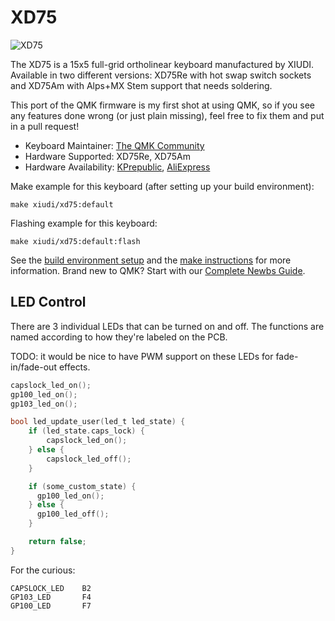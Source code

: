 # XD75

![XD75](https://cdn.shopify.com/s/files/1/2711/4238/products/HTB1MzOISXXXXXXgXpXXq6xXFXXXO_1024x1024.jpg)

The XD75 is a 15x5 full-grid ortholinear keyboard manufactured by XIUDI. Available in two different versions: XD75Re with hot swap switch sockets and XD75Am with Alps+MX Stem support that needs soldering.

This port of the QMK firmware is my first shot at using QMK, so if you see any features done wrong (or just plain missing), feel free to fix them and put in a pull request!

* Keyboard Maintainer: [The QMK Community](https://github.com/qmk)
* Hardware Supported: XD75Re, XD75Am
* Hardware Availability: [KPrepublic](https://kprepublic.com/products/xd75re-xd75am-xd75-xiudi-60-custom-keyboard-pcb), [AliExpress](https://www.aliexpress.com/item/xd75re-Custom-Mechanical-Keyboard-75-keys-TKG-TOOLS-Underglow-RGB-PCB-GH60-60-programmed-gh60-kle/32818745981.html)

Make example for this keyboard (after setting up your build environment):

    make xiudi/xd75:default

Flashing example for this keyboard:

    make xiudi/xd75:default:flash

See the [build environment setup](https://docs.qmk.fm/#/getting_started_build_tools) and the [make instructions](https://docs.qmk.fm/#/getting_started_make_guide) for more information. Brand new to QMK? Start with our [Complete Newbs Guide](https://docs.qmk.fm/#/newbs).

## LED Control

There are 3 individual LEDs that can be turned on and off. The functions are named according to how they're labeled on the PCB.

TODO: it would be nice to have PWM support on these LEDs for fade-in/fade-out effects.

```c
capslock_led_on();
gp100_led_on();
gp103_led_on();

bool led_update_user(led_t led_state) {
    if (led_state.caps_lock) {
        capslock_led_on();
    } else {
        capslock_led_off();
    }

    if (some_custom_state) {
      gp100_led_on();
    } else {
      gp100_led_off();
    }

    return false;
}
```

For the curious:

```
CAPSLOCK_LED    B2
GP103_LED       F4
GP100_LED       F7
```
